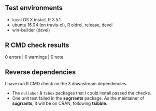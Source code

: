 ## Test environments

* local OS X install, R 3.5.1
* ubuntu 16.04 (on travis-ci), R oldrel, release, devel
* win-builder (devel)

## R CMD check results

0 errors | 0 warnings | 0 note

## Reverse dependencies

I have run R CMD check on the 3 downstream dependencies. 

* The `nullabor` & `tsbox` packages that I could install passed the checks.
* One unit test failed in the **sugrrants** package. As the maintainer of **sugrrants**, it will be on CRAN, following **tsibble**.
